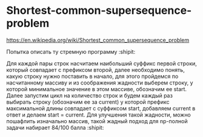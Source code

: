 # Shortest-common-supersequence-problem
https://en.wikipedia.org/wiki/Shortest_common_supersequence_problem

Попытка описать ту стремную программу :shipit:

Для каждой пары строк насчитаем наибольший суффикс первой строки, который совпадает с префиксом второй, далее необходимо понять, какую строку нужно поставить в начало, 
для этого пройдемся по насчитанному массиву и из соображения жадности выберем строку, у которой минимальное значение в этом массиве, обозначим ее start. Далее запустим
цикл на количество строк и будем каждый раз выбирать строку (обозначим ее за current) у которой префикс максимальной длины совпадает с суффиксом start, добавляем current
в ответ и делаем start = current. Для улучшения такой жадности, можно пошафлить изначально массив, такой жадный подход для np-полной задачи набирает 84/100 балла
:shipit:



